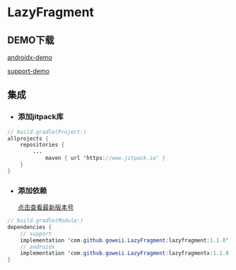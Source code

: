 # LazyFragment


## DEMO下载

[androidx-demo](https://github.com/goweii/LazyFragment/raw/master/appx/release/app-release.apk)

[support-demo](https://github.com/goweii/LazyFragment/raw/master/app/release/app-release.apk)


## 集成

- ### 添加jitpack库

```java
// build.gradle(Project:)
allprojects {
    repositories {
        ...
            maven { url 'https://www.jitpack.io' }
    }
}
```

- ### 添加依赖

  [点击查看最新版本号](https://github.com/goweii/LazyFragment/releases)
```java
// build.gradle(Module:)
dependencies {
    // support
    implementation 'com.github.goweii.LazyFragment:lazyfragment:1.1.0'
    // androidx
    implementation 'com.github.goweii.LazyFragment:lazyfragmentx:1.1.0'
}
```
